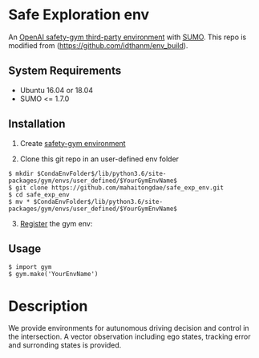# Safe Exploration env

An [OpenAI safety-gym third-party environment](https://openai.com/blog/safety-gym/) with [SUMO](https://www.eclipse.org/sumo/). This repo is modified from (https://github.com/idthanm/env_build).

## System Requirements
- Ubuntu 16.04 or 18.04
- SUMO <= 1.7.0

## Installation
1. Create [safety-gym environment](https://github.com/openai/safety-gym)


2. Clone this git repo in an user-defined env folder
```
$ mkdir $CondaEnvFolder$/lib/python3.6/site-packages/gym/envs/user_defined/$YourGymEnvName$
$ git clone https://github.com/mahaitongdae/safe_exp_env.git
$ cd safe_exp_env
$ mv * $CondaEnvFolder$/lib/python3.6/site-packages/gym/envs/user_defined/$YourGymEnvName$
```

3. [Register](https://gym.openai.com/docs/#environments) the gym env:


## Usage

```
$ import gym
$ gym.make('YourEnvName')
```

# Description
We provide environments for autunomous driving decision and control in the intersection. A vector observation including ego states, tracking error and surronding states is provided.

